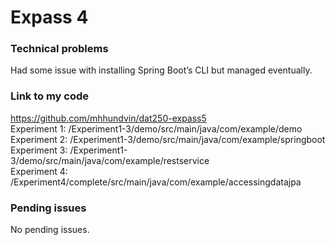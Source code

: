 # Expass 4

### Technical problems
Had some issue with installing Spring Boot’s CLI but managed
eventually.

### Link to my code
https://github.com/mhhundvin/dat250-expass5   
Experiment 1: /Experiment1-3/demo/src/main/java/com/example/demo   
Experiment 2: /Experiment1-3/demo/src/main/java/com/example/springboot   
Experiment 3: /Experiment1-3/demo/src/main/java/com/example/restservice   
Experiment 4: /Experiment4/complete/src/main/java/com/example/accessingdatajpa

### Pending issues
No pending issues.